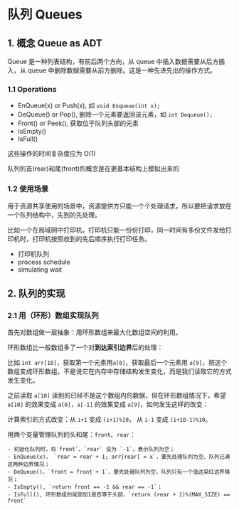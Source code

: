 # 队列 Queues

## 1. 概念 Queue as ADT

Queue 是一种列表结构，有前后两个方向，从 queue 中插入数据需要从后方插入，从 queue 中删除数据需要从前方删除。这是一种先进先出的操作方式。

### 1.1 Operations

- EnQueue(x) or Push(x), 如 `void Enqueue(int x);`
- DeQueue() or Pop(), 删除一个元素要返回该元素，如 `int Dequeue();`
- Front() or Peek(), 获取位于队列头部的元素
- IsEmpty()
- IsFull()

这些操作的时间复杂度应为 O(1)


队列的首(rear)和尾(front)的概念是在更基本结构上模拟出来的

### 1.2 使用场景

用于资源共享使用的场景中，资源提供方只能一个个处理请求，所以要把请求放在一个队列结构中，先到的先处理。

比如一个在局域网中打印机，打印机只能一份份打印，同一时间有多份文件发给打印机时，打印机按照收到的先后顺序执行打印任务。

- 打印机队列
- process schedule
- simulating wait

## 2. 队列的实现

### 2.1 用（环形）数组实现队列

首先对数组做一层抽象：用环形数组来最大化数组空间的利用。

环形数组比一般数组多了一个对**到达索引边界**后的处理：

比如 `int arr[10]`，获取第一个元素用`a[0]`，获取最后一个元素用 `a[9]`，把这个数组变成环形数组，不是说它在内存中存储结构发生变化，而是我们读取它的方式发生变化。

之前读取 `a[10]` 读到的已经不是这个数组内的数据，但在环形数组情况下，希望 `a[10]` 的效果变成 `a[0]`，`a[-1]` 的效果变成 `a[9]`，如何发生这样的改变：

计算索引的方式改变：从 `i+1` 变成 `(i+1)%10`， 从 `i-1` 变成 `(i+10-1)%10`。

用两个变量管理队列的头和尾：`front`、`rear`：

	- 初始化队列时，将`front`、`rear` 设为 `-1`，表示队列为空；
	- EnQueue(x)， `rear = rear + 1; arr[rear] = x`，要先处理队列为空、队列已满这两种边界情况；
	- DeQueue()，`front = front + 1`，要先处理队列为空，队列只有一个值这梁红边界情况；
	- IsEmpty(), `return front == -1 && rear == -1`；
	- IsFull(), 环形数组的尾部加1是否等于头部，`return (rear + 1)%(MAX_SIZE) == front`











